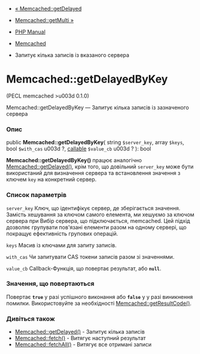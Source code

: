 - [« Memcached::getDelayed](memcached.getdelayed.md)
- [Memcached::getMulti »](memcached.getmulti.md)

- [PHP Manual](index.md)
- [Memcached](class.memcached.md)
- Запитує кілька записів із вказаного сервера

# Memcached::getDelayedByKey

(PECL memcached \>u003d 0.1.0)

Memcached::getDelayedByKey — Запитує кілька записів із зазначеного
сервера

### Опис

public **Memcached::getDelayedByKey**(
string `$server_key`,
array `$keys`,
bool `$with_cas` u003d ?,
[callable](language.types.callable.md) `$value_cb` u003d ?
): bool

**Memcached::getDelayedByKey()** працює аналогічно
[Memcached::getDelayed()](memcached.getdelayed.md), крім
того, що довільний `server_key` може бути використаний для
визначення сервера та встановлення значення з ключем `key` на конкретний
сервер.

### Список параметрів

`server_key`
Ключ, що ідентифікує сервер, де зберігається значення. Замість
хешування за ключом самого елемента, ми хешуємо за ключом сервера при
Вибір сервера, що підключається, memcached. Цей підхід дозволяє
групувати пов'язані елементи разом на одному сервері, що покращує
ефективність групових операцій.

`keys`
Масив із ключами для запиту записів.

`with_cas`
Чи запитувати CAS токени записів разом зі значеннями.

`value_cb`
Callback-Функція, що повертає результат, або **`null`**.

### Значення, що повертаються

Повертає **`true`** у разі успішного виконання або **`false`** у
у разі виникнення помилки. Використовуйте за необхідності
[Memcached::getResultCode()](memcached.getresultcode.md).

### Дивіться також

- [Memcached::getDelayed()](memcached.getdelayed.md) - Запитує
кілька записів
- [Memcached::fetch()](memcached.fetch.md) - Витягує наступний
результат
- [Memcached::fetchAll()](memcached.fetchall.md) - Витягує все
отримані записи
